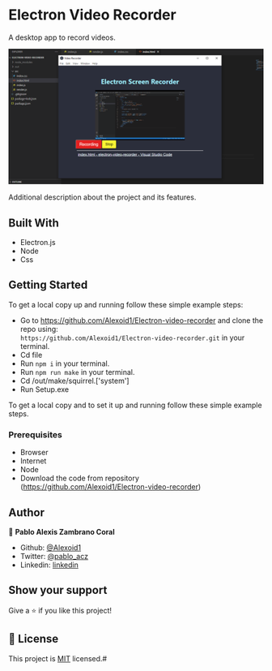 # Electron Video Recorder

A desktop app to record videos.

![screenshot](./screen.png)

Additional description about the project and its features.

## Built With

- Electron.js
- Node
- Css


## Getting Started

To get a local copy up and running follow these simple example steps:

- Go to https://github.com/Alexoid1/Electron-video-recorder and clone the repo using: <br>
`https://github.com/Alexoid1/Electron-video-recorder.git` in your terminal.
- Cd file
- Run `npm i` in your terminal.
- Run `npm run make` in your terminal.
- Cd /out/make/squirrel.['system']
- Run  Setup.exe




To get a local copy  and to set it up and running follow these simple example steps.

### Prerequisites

- Browser
- Internet
- Node
- Download the code from repository (https://github.com/Alexoid1/Electron-video-recorder)


## Author

👤 **Pablo Alexis Zambrano Coral**

- Github: [@Alexoid1](https://github.com/Alexoid1)
- Twitter: [@pablo_acz](https://twitter.com/pablo_acz)
- Linkedin: [linkedin](https://www.linkedin.com/in/pablo-alexis-zambrano-coral-7a614a189/)



## Show your support

Give a ⭐️ if you like this project!



## 📝 License

This project is [MIT](LICENSE) licensed.#